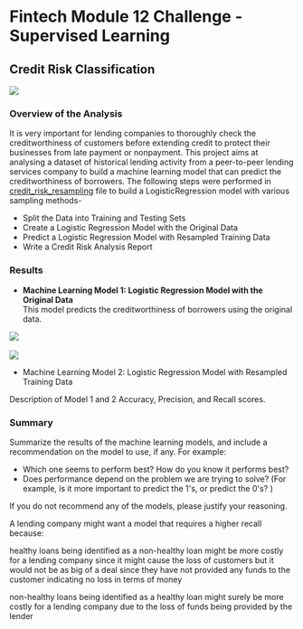 # Fintech Module 12 Challenge - Supervised Learning
## Credit Risk Classification
![](https://github.com/Karthi-k-a/Karthi-k-a-Fintech_Module12_Challenge_Supervised-Learning/blob/main/Images/12-homework-image.png)
### Overview of the Analysis
It is very important for lending companies to thoroughly check the creditworthiness of customers before extending credit to protect their businesses from late payment or nonpayment. This project aims at analysing a dataset of historical lending activity from a peer-to-peer lending services company to build a machine learning model that can predict the creditworthiness of borrowers. The following steps were performed in [credit_risk_resampling](https://github.com/Karthi-k-a/Karthi-k-a-Fintech_Module12_Challenge_Supervised-Learning/blob/main/credit_risk_resampling.ipynb) file to build a LogisticRegression model with various sampling methods- 
- Split the Data into Training and Testing Sets
- Create a Logistic Regression Model with the Original Data
- Predict a Logistic Regression Model with Resampled Training Data
- Write a Credit Risk Analysis Report

### Results
- **Machine Learning Model 1: Logistic Regression Model with the Original Data**<br>
This model predicts the creditworthiness of borrowers using the original data.<br> 

![](https://github.com/Karthi-k-a/Karthi-k-a-Fintech_Module12_Challenge_Supervised-Learning/blob/main/Images/1.png)<br>
<br>
![](https://github.com/Karthi-k-a/Karthi-k-a-Fintech_Module12_Challenge_Supervised-Learning/blob/main/Images/2.png)

- Machine Learning Model 2: Logistic Regression Model with Resampled Training Data

Description of Model 1 and 2 Accuracy, Precision, and Recall scores.

### Summary
Summarize the results of the machine learning models, and include a recommendation on the model to use, if any. For example:

- Which one seems to perform best? How do you know it performs best?
- Does performance depend on the problem we are trying to solve? (For example, is it more important to predict the 1's, or predict the 0's? )

If you do not recommend any of the models, please justify your reasoning.

A lending company might want a model that requires a higher recall because:

healthy loans being identified as a non-healthy loan might be more costly for a lending company since it might cause the loss of customers but it would not be as big of a deal since they have not provided any funds to the customer indicating no loss in terms of money

non-healthy loans being identified as a healthy loan might surely be more costly for a lending company due to the loss of funds being provided by the lender
